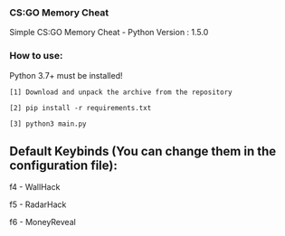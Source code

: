 ### CS:GO Memory Cheat
Simple CS:GO Memory Cheat - Python
Version : 1.5.0

### How to use:

Python 3.7+ must be installed!

```
[1] Download and unpack the archive from the repository
```
```
[2] pip install -r requirements.txt
```
```
[3] python3 main.py
```

## Default Keybinds (You can change them in the configuration file):
f4 - WallHack

f5 - RadarHack

f6 - MoneyReveal